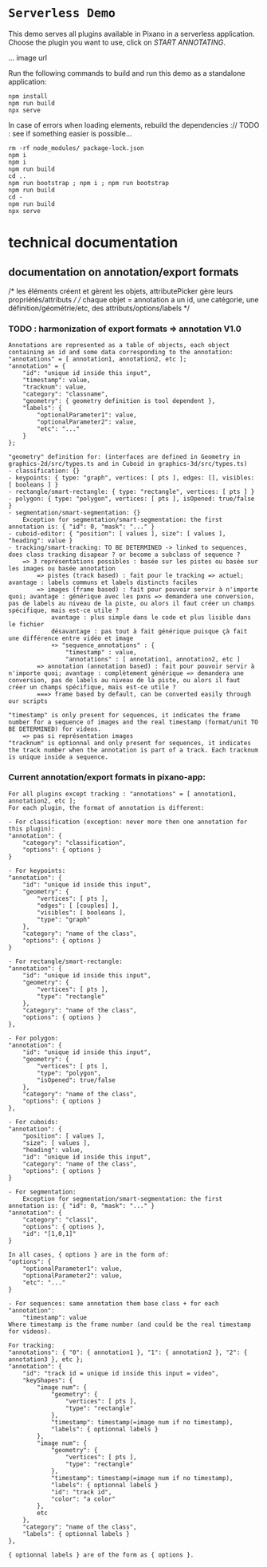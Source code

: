 # `Serverless Demo`

This demo serves all plugins available in Pixano in a serverless application. Choose the plugin you want to use, click on _START ANNOTATING_.

... image url

Run the following commands to build and run this demo as a standalone application:

```
npm install
npm run build
npx serve
```

In case of errors when loading elements, rebuild the dependencies :// TODO : see if something easier is possible...
```
rm -rf node_modules/ package-lock.json
npm i
npm i
npm run build
cd ..
npm run bootstrap ; npm i ; npm run bootstrap
npm run build
cd -
npm run build
npx serve
```

# technical documentation
## documentation on annotation/export formats
/* les éléments créent et gèrent les objets, attributePicker gère leurs propriétés/attributs */
/* chaque objet = annotation a un id, une catégorie, une définition/géométrie/etc, des attributs/options/labels */

### TODO : harmonization of export formats => annotation V1.0
	Annotations are represented as a table of objects, each object containing an id and some data corresponding to the annotation:
	"annotations" = [ annotation1, annotation2, etc ];
	"annotation" = {
		"id": "unique id inside this input",
		"timestamp": value,
		"tracknum": value,
		"category": "classname",
		"geometry": { geometry definition is tool dependent },
		"labels": {
			"optionalParameter1": value,
			"optionalParameter2": value,
			"etc": "..."
		}
	};

	"geometry" definition for: (interfaces are defined in Geometry in graphics-2d/src/types.ts and in Cuboid in graphics-3d/src/types.ts)
	- classification: {}
	- keypoints: { type: "graph", vertices: [ pts ], edges: [], visibles: [ booleans ] }
	- rectangle/smart-rectangle: { type: "rectangle", vertices: [ pts ] }
	- polygon: { type: "polygon", vertices: [ pts ], isOpened: true/false }
	- segmentation/smart-segmentation: {}
		Exception for segmentation/smart-segmentation: the first annotation is: { "id": 0, "mask": "..." }
	- cuboid-editor: { "position": [ values ], size": [ values ], "heading": value }
	- tracking/smart-tracking: TO BE DETERMINED -> linked to sequences, does class tracking disapear ? or become a subclass of sequence ?
		=> 3 représentations possibles : basée sur les pistes ou basée sur les images ou basée annotation
			=> pistes (track based) : fait pour le tracking => actuel; avantage : labels communs et labels distincts faciles
			=> images (frame based) : fait pour pouvoir servir à n'importe quoi; avantage : générique avec les pxns => demandera une conversion, pas de labels au niveau de la piste, ou alors il faut créer un champs spécifique, mais est-ce utile ?
				avantage : plus simple dans le code et plus lisible dans le fichier
				désavantage : pas tout à fait générique puisque çà fait une différence entre vidéo et image
				+> "sequence_annotations" : {
					"timestamp" : value,
					"annotations" : [ annotation1, annotation2, etc ]
			=> annotation (annotation based) : fait pour pouvoir servir à n'importe quoi; avantage : complètement générique => demandera une conversion, pas de labels au niveau de la piste, ou alors il faut créer un champs spécifique, mais est-ce utile ?
			===> frame based by default, can be converted easily through our scripts

	"timestamp" is only present for sequences, it indicates the frame number for a sequence of images and the real timestamp (format/unit TO BE DETERMINED) for videos.
		=> pas si représentation images
	"tracknum" is optionnal and only present for sequences, it indicates the track number when the annotation is part of a track. Each tracknum is unique inside a sequence.

### Current annotation/export formats in pixano-app:
	For all plugins except tracking : "annotations" = [ annotation1, annotation2, etc ];
	For each plugin, the format of annotation is different:

	- For classification (exception: never more then one annotation for this plugin):
	"annotation": {
		"category": "classification",
		"options": { options }
	}

	- For keypoints:
	"annotation": {
		"id": "unique id inside this input",
		"geometry": {
			"vertices": [ pts ],
			"edges": [ [couples] ],
			"visibles": [ booleans ],
			"type": "graph"
		},
		"category": "name of the class",
		"options": { options }
	}

	- For rectangle/smart-rectangle:
	"annotation": {
		"id": "unique id inside this input",
		"geometry": {
			"vertices": [ pts ],
			"type": "rectangle"
		},
		"category": "name of the class",
		"options": { options }
	},
		
	- For polygon:
	"annotation": {
		"id": "unique id inside this input",
		"geometry": {
			"vertices": [ pts ],
			"type": "polygon",
			"isOpened": true/false
		},
		"category": "name of the class",
		"options": { options }
	},

	- For cuboids:
	"annotation": {
		"position": [ values ],
		"size": [ values ],
		"heading": value,
		"id": "unique id inside this input",
		"category": "name of the class",
		"options": { options }
	}
	
	- For segmentation:
		Exception for segmentation/smart-segmentation: the first annotation is: { "id": 0, "mask": "..." }
	"annotation": {
		"category": "class1",
		"options": { options },
		"id": "[1,0,1]"
	}

	In all cases, { options } are in the form of:
	"options": {
		"optionalParameter1": value,
		"optionalParameter2": value,
		"etc": "..."
	}

	- For sequences: same annotation them base class + for each "annotation":
		"timestamp": value
	Where timestamp is the frame number (and could be the real timestamp for videos).
	
	For tracking:
 	"annotations": { "0": { annotation1 }, "1": { annotation2 }, "2": { annotation3 }, etc };
	"annotation": {
		"id": "track id = unique id inside this input = video",
		"keyShapes": {
			"image num": {
				"geometry": {
					"vertices": [ pts ],
					"type": "rectangle"
				},
				"timestamp": timestamp(=image num if no timestamp),
				"labels": { optionnal labels }
			},
			"image num": {
				"geometry": {
					"vertices": [ pts ],
					"type": "rectangle"
				},
				"timestamp": timestamp(=image num if no timestamp),
				"labels": { optionnal labels }
				"id": "track id",
				"color": "a color"
			},
			etc
		},
		"category": "name of the class",
		"labels": { optionnal labels }
	},

	{ optionnal labels } are of the form as { options }.
